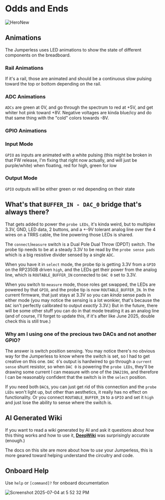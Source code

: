 # Odds and Ends


![HeroNew](https://github.com/user-attachments/assets/8eb56a45-aa24-4dd0-8528-8c3656c0b4ae)


## Animations

The Jumperless uses LED animations to show the state of different components on the breadboard.

### Rail Animations

If it's a rail, those are animated and should be a continuous slow pulsing toward the top or bottom depending on the rail.

### ADC Animations

`ADCs` are green at 0V, and go through the spectrum to red at +5V, and get whiter hot pink toward +8V. Negative voltages are kinda blue/icy and do that same thing with the "cold" colors towards -8V.

### GPIO Animations

### Input Mode
`GPIO` as inputs are animated with a white pulsing (this might be broken in that FW release, I'm fixing that right now actually, and will just be purple/white) when floating, red for high, green for low

### Output Mode
`GPIO` outputs will be either green or red depending on their state 








## What's that `BUFFER_IN - DAC_0` bridge that's always there?

That gets added to power the `probe LEDs`, it's kinda weird, but to multiplex 3.3V, GND, LED data, 2 buttons, and a +-9V tolerant analog line over the 4 wires on a TRRS cable, the line powering those LEDs is shared.

The `connect`/`measure` switch is a Dual Pole Dual Throw (DPDT) switch. The probe tip needs to be at a steady 3.3V to be read by the `probe sense pads` which is a big resistive divider sensed by a single `ADC`.

When you have it in `select` mode, the probe tip is getting 3.3V from a `GPIO` on the RP2350B driven `high`, and the LEDs get their power from the analog line, which is `ROUTABLE_BUFFER_IN` connected to `DAC 0` set to 3.3V.

When you switch to `measure` mode, those roles get swapped, the LEDs are powered by that `GPIO`, and the probe tip is now `ROUTABLE_BUFFER_IN`. In the current firmware, that just stays at 3.3V so you can *kinda* sense pads in either mode (you may notice the sensing is a lot wonkier, that's because the `DAC` isn't perfectly calibrated to output *exactly* 3.3V.) But in the future, there will be some other stuff you can do in that mode treating it as an analog line (and of course, I'll forget to update this, if it's after like June 2025, double check this is still true.)

### Why am I using one of the precious two DACs and not another GPIO?

The answer is switch position sensing. You may notice there's no obvious way for the Jumperless to know where the switch is set, so I had to get creative on this one. `DAC 0`'s output is hardwired to go through a `current sense` shunt resistor, so when `DAC 0` is powering the `probe LEDs`, they'll be drawing some current I can measure with one of the `INA219`s, and therefore I can be reasonably confident that the switch is in the `select` position.

If you need both `DAC`s, you can just get rid of this connection and the `probe LEDs` won't light up, but other than aesthetics, it really has no effect on functionality. Or you connect `ROUTABLE_BUFFER_IN` to a `GPIO` and set it `high` and just lose the ability to sense where the switch is. 

## AI Generated Wiki

If you want to read a wiki generated by AI and ask it questions about how this thing works and how to use it, [**DeepWiki**](https://deepwiki.com/Architeuthis-Flux/JumperlessV5/1-overview) was surprisingly accurate (enough.) 

The docs on this site are more about how to *use* your Jumperless, this is more geared toward helping understand the circuitry and code.


## Onboard Help 

Use `help` or `[command]?` for onboard documentation

![Screenshot 2025-07-04 at 5 52 32 PM](https://github.com/user-attachments/assets/522bfcb4-f836-464c-bcdf-1b302d05005b)


## 